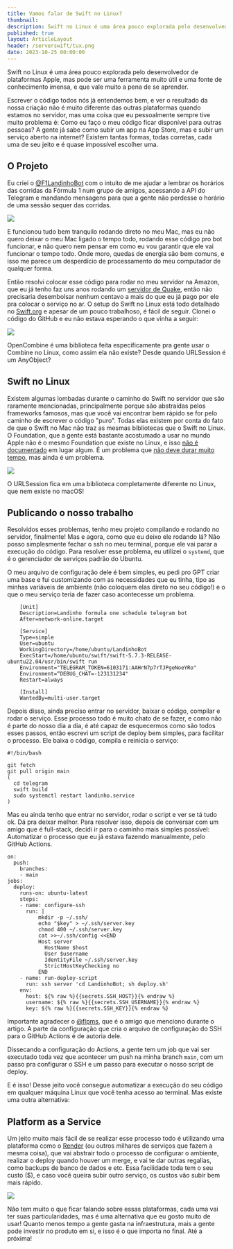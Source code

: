 ```yaml
---
title: Vamos falar de Swift no Linux?
thumbnail: 
description: Swift no Linux é uma área pouco explorada pelo desenvolvedor de plataformas Apple, mas pode ser uma ferramenta muito útil e uma fonte de conhecimento imensa, e que vale muito a pena de se aprender. 
published: true
layout: ArticleLayout
header: /serverswift/tux.png
date: 2023-10-25 00:00:00
---
```


Swift no Linux é uma área pouco explorada pelo desenvolvedor de plataformas Apple, mas pode ser uma ferramenta muito útil e uma fonte de conhecimento imensa, e que vale muito a pena de se aprender. 

Escrever o código todos nós já entendemos bem, e ver o resultado da nossa criação não é muito diferente das outras plataformas quando estamos no servidor, mas uma coisa que eu pessoalmente sempre tive muito problema é: Como eu faço o meu código ficar disponível para outras pessoas? A gente já sabe como subir um app na App Store, mas e subir um serviço aberto na internet? Existem tantas formas, todas corretas, cada uma de seu jeito e é quase impossível escolher uma. 

## O Projeto

Eu criei o [@F1LandinhoBot](https://t.me/F1LandinhoBot) com o intuito de me ajudar a lembrar os horários das corridas da Fórmula 1 num grupo de amigos, acessando a API do Telegram e mandando mensagens para que a gente não perdesse o horário de uma sessão sequer das corridas. 

![](serverswift/telegram.png)

E funcionou tudo bem tranquilo rodando direto no meu Mac, mas eu não quero deixar o meu Mac ligado o tempo todo, rodando esse código pro bot funcionar, e não quero nem pensar em como eu vou garantir que ele vai funcionar o tempo todo. Onde moro, quedas de energia são bem comuns, e isso me parece um desperdício de processamento do meu computador de qualquer forma.

Então resolvi colocar esse código para rodar no meu servidor na Amazon, que eu já tenho faz uns anos rodando um [servidor de Quake](https://quake.host), então não precisaria desembolsar nenhum centavo a mais do que eu já pago por ele pra colocar o serviço no ar. O setup do Swift no Linux está todo detalhado no [Swift.org](https://swift.org) e apesar de um pouco trabalhoso, é fácil de seguir. Clonei o código do GitHub e eu não estava esperando o que vinha a seguir: 

![](serverswift/wont-build.png)
<p class="center muted caption">OpenCombine é uma biblioteca feita especificamente pra gente usar o Combine no Linux, como assim ela não existe? Desde quando URLSession é um AnyObject?</p>

## Swift no Linux

Existem algumas lombadas durante o caminho do Swift no servidor que são raramente mencionadas, principalmente porque são abstraídas pelos frameworks famosos, mas que você vai encontrar bem rápido se for pelo caminho de escrever o código "puro". Todas elas existem por conta do fato de que o Swift no Mac não traz as mesmas bibliotecas que o Swift no Linux. O Foundation, que a gente está bastante acostumado a usar no mundo Apple não é o mesmo Foundation que existe no Linux, e isso [não é documentado](https://forums.swift.org/t/what-are-best-practices-to-write-a-linux-software-on-macos/) em lugar algum. É um problema que [não deve durar muito tempo](https://www.swift.org/blog/future-of-foundation/), mas ainda é um problema.

![](serverswift/urlsession.png)
<p class="center muted caption">O URLSession fica em uma biblioteca completamente diferente no Linux, que nem existe no macOS!</p>

## Publicando o nosso trabalho

Resolvidos esses problemas, tenho meu projeto compilando e rodando no servidor, finalmente! Mas e agora, como que eu deixo ele rodando lá? Não posso simplesmente fechar o ssh no meu terminal, porque ele vai parar a execução do código. Para resolver esse problema, eu utilizei o `systemd`, que é o gerenciador de serviços padrão do Ubuntu.

O meu arquivo de configuração dele é bem simples, eu pedi pro GPT criar uma base e fui customizando com as necessidades que eu tinha, tipo as minhas variáveis de ambiente (não coloquem elas direto no seu código!) e o que o meu serviço teria de fazer caso acontecesse um problema.

```
    [Unit]
    Description=Landinho formula one schedule telegram bot
    After=network-online.target

    [Service]
    Type=simple
    User=ubuntu
    WorkingDirectory=/home/ubuntu/LandinhoBot
    ExecStart=/home/ubuntu/swift/swift-5.7.3-RELEASE-ubuntu22.04/usr/bin/swift run
    Environment="TELEGRAM_TOKEN=6103171:AAHrN7p7rTJPgeNoeYRo"
    Environment=“DEBUG_CHAT=-123131234"
    Restart=always

    [Install]
    WantedBy=multi-user.target
```

Depois disso, ainda preciso entrar no servidor, baixar o código, compilar e rodar o serviço. Esse processo todo é muito chato de se fazer, e como não é parte do nosso dia a dia, é até capaz de esquecermos como são todos esses passos, então escrevi um script de deploy bem simples, para facilitar o processo. Ele baixa o código, compila e reinicia o serviço:

```
#!/bin/bash

git fetch
git pull origin main
(
  cd telegram
  swift build
  sudo systemctl restart landinho.service
)
```
Mas eu ainda tenho que entrar no servidor, rodar o script e ver se tá tudo ok. Dá pra deixar melhor. Para resolver isso, depois de conversar com um amigo que é full-stack, decidi ir para o caminho mais simples possível: Automatizar o processo que eu já estava fazendo manualmente, pelo GitHub Actions. 

```
on:
  push:
    branches:
    - main
jobs:
  deploy:
    runs-on: ubuntu-latest
    steps:
    - name: configure-ssh
      run: |
          mkdir -p ~/.ssh/
          echo "$key" > ~/.ssh/server.key
          chmod 400 ~/.ssh/server.key
          cat >>~/.ssh/config <<END
          Host server
            HostName $host
            User $username
            IdentityFile ~/.ssh/server.key
            StrictHostKeyChecking no
          END
    - name: run-deploy-script
      run: ssh server 'cd LandinhoBot; sh deploy.sh'
    env:
      host: ${% raw %}{{secrets.SSH_HOST}}{% endraw %}
      username: ${% raw %}{{secrets.SSH_USERNAME}}{% endraw %}
      key: ${% raw %}{{secrets.SSH_KEY}}{% endraw %}
``` 

Importante agradecer o [@flpms](https://twitter.com/flpms), que é o amigo que menciono durante o artigo. A parte da configuração que cria o arquivo de configuração do SSH para o GitHub Actions é de autoria dele.

Dissecando a configuração do Actions, a gente tem um job que vai ser executado toda vez que acontecer um push na minha branch `main`, com um passo pra configurar o SSH e um passo para executar o nosso script de deploy.

E é isso! Desse jeito você consegue automatizar a execução do seu código em qualquer máquina Linux que você tenha acesso ao terminal. Mas existe uma outra alternativa:

## Platform as a Service

Um jeito muito mais fácil de se realizar esse processo todo é utilizando uma plataforma como o [Render](https://render.com) (ou outros milhares de serviços que fazem a mesma coisa), que vai abstrair todo o processo de configurar o ambiente, realizar o deploy quando houver um merge, e vai te dar outras regalias, como backups de banco de dados e etc. Essa facilidade toda tem o seu custo ($), e caso você queira subir outro serviço, os custos vão subir bem mais rápido.

![](serverswift/render.png)

Não tem muito o que ficar falando sobre essas plataformas, cada uma vai ter suas particularidades, mas é uma alternativa que eu gosto muito de usar! Quanto menos tempo a gente gasta na infraestrutura, mais a gente pode investir no produto em si, e isso é o que importa no final. Até a próxima!
